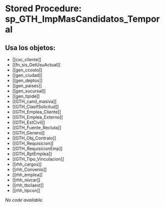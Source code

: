 # Stored Procedure: sp_GTH_ImpMasCandidatos_Temporal

## Usa los objetos:
- [[cxc_cliente]]
- [[fn_sis_GetUsuActual]]
- [[gen_ccosto]]
- [[gen_ciudad]]
- [[gen_deptos]]
- [[gen_paises]]
- [[gen_sucursal]]
- [[gen_tipide]]
- [[GTH_cand_masiva]]
- [[GTH_ClasifSolicitud]]
- [[GTH_Emplea_Cliente]]
- [[GTH_Emplea_Externo]]
- [[GTH_EstCivil]]
- [[GTH_Fuente_Recluta]]
- [[GTH_Genero]]
- [[GTH_Obj_Contrato]]
- [[GTH_Requisicion]]
- [[GTH_RequisicionEmp]]
- [[GTH_RptEmplea]]
- [[GTH_Tipo_Vinculacion]]
- [[rhh_cargos]]
- [[rhh_Convenio]]
- [[rhh_emplea]]
- [[rhh_nivcar]]
- [[rhh_tbclaest]]
- [[rhh_tipcon]]

*No code available.*
